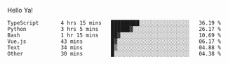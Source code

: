 Hello Ya!

<!--START_SECTION:waka-->

```text
TypeScript       4 hrs 15 mins   █████████░░░░░░░░░░░░░░░░   36.19 %
Python           3 hrs 5 mins    ██████▓░░░░░░░░░░░░░░░░░░   26.17 %
Bash             1 hr 15 mins    ██▓░░░░░░░░░░░░░░░░░░░░░░   10.69 %
Vue.js           43 mins         █▓░░░░░░░░░░░░░░░░░░░░░░░   06.17 %
Text             34 mins         █▒░░░░░░░░░░░░░░░░░░░░░░░   04.88 %
Other            30 mins         █░░░░░░░░░░░░░░░░░░░░░░░░   04.38 %
```

<!--END_SECTION:waka-->

